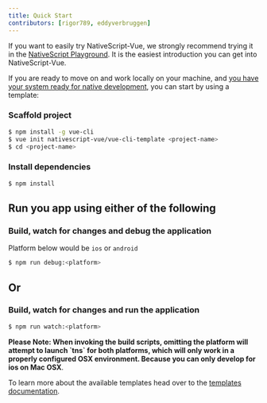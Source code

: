 ```yaml
---
title: Quick Start
contributors: [rigor789, eddyverbruggen]
---
```


If you want to easily try NativeScript-Vue, we strongly recommend trying
it in the [NativeScript Playground](https://play.nativescript.org?template=play-vue). It is the easiest introduction you can get into NativeScript-Vue.

If you are ready to move on and work locally on your machine, and [you
have your system ready for native development](/en/docs/getting-started/installation), you can start by using a template:

###  Scaffold project
```sh
$ npm install -g vue-cli
$ vue init nativescript-vue/vue-cli-template <project-name>
$ cd <project-name>
```

### Install dependencies
```sh
$ npm install
```
## Run you app using either of the following
### Build, watch for changes and debug the application
Platform below would be `ios` or `android`
```sh
$ npm run debug:<platform>
```

## Or

### Build, watch for changes and run the application
```sh
$ npm run watch:<platform>
```


**Please Note:  When invoking the build scripts, omitting the platform will attempt to launch \`tns\` for both platforms, which will only work in a properly configured OSX environment. Because you can only develop for ios on Mac OSX**.

To learn more about the available templates head over to the [templates documentation](/en/docs/getting-started/templates).
